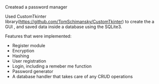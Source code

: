 Createad a password manager

Used CustomTkinter library(https://github.com/TomSchimansky/CustomTkinter) to create the a GUI , and saved data inside a database using the SQLite3.

Features that were implemented:
* Register module
* Encryption
* Hashing
* User registration
* Login, including a remeber me function
* Password generator
* A database handler that takes care of any CRUD operations

